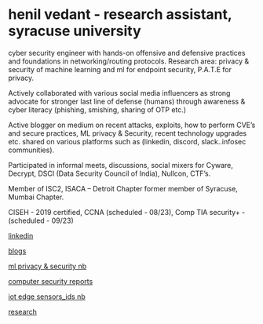 # henil vedant   - research assistant, syracuse university

cyber security engineer with hands-on offensive and defensive practices and foundations in networking/routing protocols. 
Research area: privacy & security of machine learning and ml for endpoint security, P.A.T.E for privacy.


Actively collaborated with various social media influencers as strong advocate for stronger last line of defense (humans) through awareness & cyber literacy (phishing, smishing, sharing of OTP etc.) 

Active blogger on medium on recent attacks, exploits, how to perform CVE’s and secure practices, ML privacy & Security, recent technology upgrades etc. shared on various platforms such as (linkedin, discord, slack..infosec communities). 

Participated in informal meets, discussions, social mixers for Cyware, Decrypt, DSCI (Data Security Council of India), Nullcon, CTF’s.   

Member of ISC2, ISACA – Detroit Chapter
former member of Syracuse, Mumbai Chapter.


CISEH - 2019 certified, CCNA (scheduled - 08/23), Comp TIA security+ - (scheduled - 09/23)

[linkedin](https://www.linkedin.com/in/henil-vedant/)


[blogs](https://medium.com/@hhv8051)


[ml privacy & security nb](https://github.com/Henilv/MachineLearning_Privacy-Security)


[computer security reports](https://github.com/Henilv/Computer_Security-attacks)


[iot edge sensors_ids nb](https://github.com/Henilv/IoT-app_sec/tree/main)


[research](https://link.springer.com/chapter/10.1007/978-981-16-6285-0_24)



